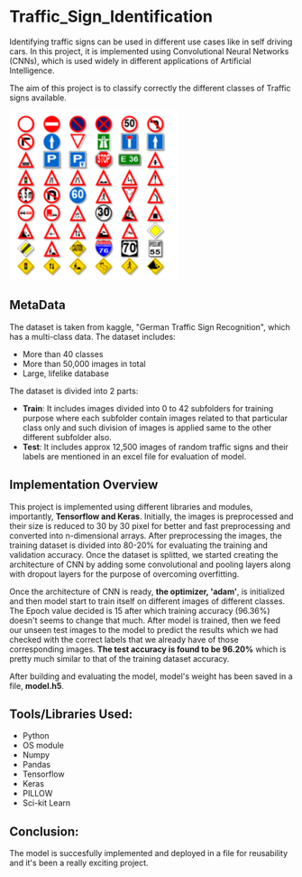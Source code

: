 # Traffic_Sign_Identification
Identifying traffic signs can be used in different use cases like in self driving cars. In this project, it is implemented using Convolutional Neural Networks (CNNs), which is used widely in different applications of Artificial Intelligence.

The aim of this project is to classify correctly the different classes of Traffic signs available.

<img src = "image/traffic-signs-250x250.png" width=300 height = 300>

## MetaData
The dataset is taken from kaggle, "German Traffic Sign Recognition", which has a multi-class data. The dataset includes:
- More than 40 classes
- More than 50,000 images in total
- Large, lifelike database

The dataset is divided into 2 parts:
- **Train**: It includes images divided into 0 to 42 subfolders for training purpose where each subfolder contain images related to that particular class only and such division of images is applied same to the other different subfolder also.
- **Test**: It includes approx 12,500 images of random traffic signs and their labels are mentioned in an excel file for evaluation of model.

## Implementation Overview
This project is implemented using different libraries and modules, importantly, **Tensorflow and Keras**. Initially, the images is preprocessed and their size is reduced to 30 by 30 pixel for better and fast preprocessing and converted into n-dimensional arrays. After preprocessing the images, the training dataset is divided into 80-20% for evaluating the training and validation accuracy. Once the dataset is splitted, we started creating the architecture of CNN by adding some convolutional and pooling layers along with dropout layers for the purpose of overcoming overfitting.

  Once the architecture of CNN is ready, **the optimizer, 'adam'**, is initialized and then model start to train itself on different images of different classes. The Epoch value decided is 15 after which training accuracy (96.36%) doesn't seems to change that much. After model is trained, then we feed our unseen test images to the model to predict the results which we had checked with the correct labels that we already have of those corresponding images. **The test accuracy is found to be 96.20%** which is pretty much similar to that of the training dataset accuracy.

  After building and evaluating the model, model's weight has been saved in a file, **model.h5**.

## Tools/Libraries Used:
- Python
- OS module
- Numpy
- Pandas
- Tensorflow
- Keras
- PILLOW
- Sci-kit Learn

## Conclusion:
The model is succesfully implemented and deployed in a file for reusability and it's been a really exciting project.
